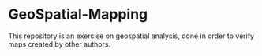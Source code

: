 # GeoSpatial-Mapping
This repository is an exercise on geospatial analysis, done in order to verify maps created by other authors.
